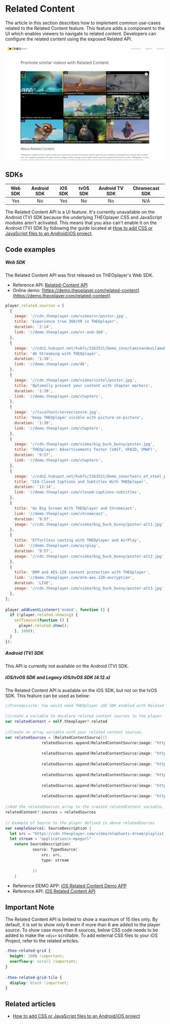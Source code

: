 # Related Content

The article in this section describes how to implement common use-cases related to the Related Content feature. This feature adds a component to the UI which enables viewers to navigate to related content. Developers can configure the related content using the exposed Related API.

![Related Content](../../assets/img/related-content.png 'Related Content')

## SDKs

| Web SDK | Android SDK | iOS SDK | tvOS SDK | Android TV SDK | Chromecast SDK |
| :-----: | :---------: | :-----: | :------: | :------------: | :------------: |
|   Yes   |     No      |   Yes   |    No    |       No       |      N/A       |

The Related Content API is a UI feature. It's currently unavailable on the Android (TV) SDK because the underlying THEOplayer CSS and JavaScript modules aren't activated. This means that you also can't enable it on the Android (TV) SDK by following the guide located at [How to add CSS or JavaScript files to an Android/iOS project](../../../theoplayer_versioned_docs/version-v4/faq/01-how-to-add-css-or-javascript-files-to-android-ios.md).

## Code examples

##### Web SDK

The Related Content API was first released on THEOplayer's Web SDK.

- Reference API: [Related-Content API](pathname:///theoplayer/v10/api-reference/web/interfaces/RelatedContent.html)
- Online demo: [https://demo.theoplayer.com/related-content](https://demo.theoplayer.com/related-content)

```js
player.related.sources = [
  {
    image: '//cdn.theoplayer.com/video/vr/poster.jpg',
    title: 'Experience true 360/VR in THEOplayer',
    duration: '2:14',
    link: '//demo.theoplayer.com/vr-and-360',
  },
  {
    image: '//cdn2.hubspot.net/hubfs/2163521/Demo_zone/CaminandesLlamaDramaPoster.jpg',
    title: '4K Streaming with THEOplayer',
    duration: '1:30',
    link: '//demo.theoplayer.com/4k',
  },
  {
    image: '//cdn.theoplayer.com/video/sintel/poster.jpg',
    title: 'Optimally present your content with chapter markers',
    duration: '1:30',
    link: '//demo.theoplayer.com/chapters',
  },
  {
    image: '//localhost/server/azure.jpg',
    title: 'Keep THEOplayer visible with picture-in-picture',
    duration: '1:30',
    link: '//demo.theoplayer.com/chapters',
  },
  {
    image: '//cdn.theoplayer.com/video/big_buck_bunny/poster.jpg',
    title: 'THEOplayer: Advertisements Tester (VAST, VPAID, VMAP)',
    duration: '9:57',
    link: '//demo.theoplayer.com/chapters',
  },
  {
    image: '//cdn2.hubspot.net/hubfs/2163521/Demo_zone/tears_of_steel_poster.jpg',
    title: 'CEA Closed Captions and Subtitles With THEOplayer',
    duration: '12:14',
    link: '//demo.theoplayer.com/closed-captions-subtitles',
  },
  {
    title: 'Go Big Screen With THEOplayer and Chromecast',
    link: '//demo.theoplayer.com/chromecast',
    duration: '9:57',
    image: '//cdn.theoplayer.com/video/big_buck_bunny/poster-alt1.jpg',
  },
  {
    title: 'Effortless casting with THEOplayer and AirPlay',
    link: '//demo.theoplayer.com/airplay',
    duration: '9:57',
    image: '//cdn.theoplayer.com/video/big_buck_bunny/poster-alt2.jpg',
  },
  {
    title: 'DRM and AES-128 content protection with THEOplayer',
    link: '//demo.theoplayer.com/drm-aes-128-encryption',
    duration: 'LIVE',
    image: '//cdn.theoplayer.com/video/big_buck_bunny/poster-alt3.jpg',
  },
];

player.addEventListener('ended', function () {
  if (!player.related.showing) {
    setTimeout(function () {
      player.related.show();
    }, 1000);
  }
});
```

##### Android (TV) SDK

This API is currently not available on the Android (TV) SDK.

##### iOS/tvOS SDK and Legacy iOS/tvOS SDK (4.12.x)

The Related Content API is available on the iOS SDK, but not on the tvOS SDK. This feature can be used as below:

```swift
//Prerequisite: You would need THEOplayer iOS SDK enabled with Related Content feature.

//create a variable to decalare related content sources to the player.
var relatedContent = self.theoplayer?.related

//Create an array variable with your related content sources.
var relatedSources = [RelatedContentSource]()
                relatedSources.append(RelatedContentSource(image: "https://cdn.theoplayer.com/video/vr/poster.jpg", source: sampleSource1, title: "xxx"))

                relatedSources.append(RelatedContentSource(image: "https://cdn.theoplayer.com/video/sintel/poster.jpg", source: sampleSource2, title: "xxx"))

                relatedSources.append(RelatedContentSource(image: "https://cdn.theoplayer.com/video/big_buck_bunny/poster.jpg", source: sampleSource3, title: "xxx"))

                relatedSources.append(RelatedContentSource(image: "https://cdn2.hubspot.net/hubfs/2163521/Demo_zone/tears_of_steel_poster.jpg", source: sampleSource4, title: "xxx"))

                relatedSources.append(RelatedContentSource(image: "https://cdn.theoplayer.com/video/vr/poster.jpg", source: sampleSource5, title: "xxx"))

                relatedSources.append(RelatedContentSource(image: "https://cdn.theoplayer.com/video/vr/poster.jpg", source: sampleSource6, title: "xxx"))

//Add the relatedSources array to the created relatedContent variable.
relatedContent?.sources = relatedSources

// Example of Source to the player defined in above relatedSources
var sampleSource1: SourceDescription {
  let src = "https://cdn.theoplayer.com/video/elephants-dream/playlist.m3u8"
  let stream = "application/x-mpegurl"
    return SourceDescription(
            source: TypedSource(
                src: src,
                type: stream

            ))
    }
```

- Reference DEMO APP: [iOS Related Content Demo APP](https://github.com/THEOplayer/samples-ios-sdk/tree/master/Related-Content)
- Reference API: [iOS Related Content API](pathname:///theoplayer/v10/api-reference/ios/Protocols/RelatedContent.html)

## Important Note

The Related Content API is limited to show a maximum of 15 tiles only. By default, it is set to show only 6 even if more than 6 are added to the player source. To show case more than 6 sources, below CSS code needs to be added to make the `<div>` scrollable. To add external CSS files to your iOS Project, refer to the related articles.

```css
.theo-related-grid {
  height: 100% !important;
  overflow-y: scroll !important;
}

.theo-related-grid-tile {
  display: block !important;
}
```

## Related articles

- [How to add CSS or JavaScript files to an Android/iOS project](../../../theoplayer_versioned_docs/version-v4/faq/01-how-to-add-css-or-javascript-files-to-android-ios.md)
